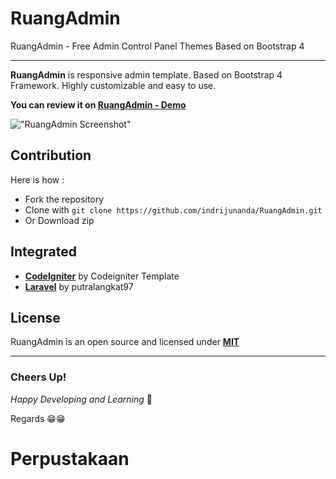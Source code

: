 # RuangAdmin

RuangAdmin - Free Admin Control Panel Themes Based on Bootstrap 4

-------------------

**RuangAdmin** is responsive admin template. Based on Bootstrap 4 Framework. Highly customizable and easy to use. 

**You can review it on [RuangAdmin - Demo](https://indrijunanda.github.io/RuangAdmin/)**

!["RuangAdmin Screenshot"](https://indrijunanda.github.io/RuangAdmin/img/screenshot/ss2.png "RuangAdmin Screenshot")

## Contribution 

Here is how : 

- Fork the repository
- Clone with ```git clone https://github.com/indrijunanda/RuangAdmin.git```
- Or Download zip


## Integrated

- **[CodeIgniter](https://github.com/Codeigniter-Template/Ruang-Admin-Template)** by Codeigniter Template
- **[Laravel](https://github.com/putralangkat97/ruang-admin-laravel-6)** by putralangkat97


## License

RuangAdmin is an open source and licensed under **[MIT](http://opensource.org/licenses/MIT)**



-------------------
### Cheers Up!

*Happy Developing and Learning* 💪



Regards 😁😁



# Perpustakaan
